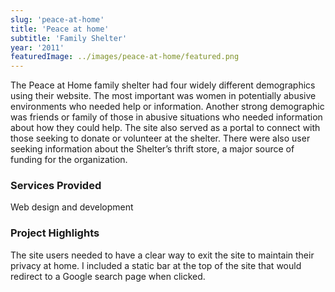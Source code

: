 ```yaml
---
slug: 'peace-at-home'
title: 'Peace at home'
subtitle: 'Family Shelter'
year: '2011'
featuredImage: ../images/peace-at-home/featured.png
---
```


The Peace at Home family shelter had four widely different demographics using their website. The most important was women in potentially abusive environments who needed help or information. Another strong demographic was friends or family of those in abusive situations who needed information about how they could help. The site also served as a portal to connect with those seeking to donate or volunteer at the shelter. There were also user seeking information about the Shelter’s thrift store, a major source of funding for the organization.

### Services Provided

Web design and development

### Project Highlights

The site users needed to have a clear way to exit the site to maintain their privacy at home. I included a static bar at the top of the site that would redirect to a Google search page when clicked.
